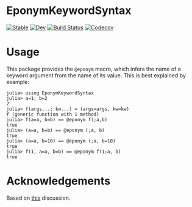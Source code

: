 # EponymKeywordSyntax

[![Stable](https://img.shields.io/badge/docs-stable-blue.svg)](https://jw3126.github.io/EponymKeywordSyntax.jl/stable)
[![Dev](https://img.shields.io/badge/docs-dev-blue.svg)](https://jw3126.github.io/EponymKeywordSyntax.jl/dev)
[![Build Status](https://travis-ci.com/jw3126/EponymKeywordSyntax.jl.svg?branch=master)](https://travis-ci.com/jw3126/EponymKeywordSyntax.jl)
[![Codecov](https://codecov.io/gh/jw3126/EponymKeywordSyntax.jl/branch/master/graph/badge.svg)](https://codecov.io/gh/jw3126/EponymKeywordSyntax.jl)

# Usage
This package provides the `@eponym` macro, which infers the name of a keyword argument
from the name of its value. This is best explained by example:
```jldoctest
julia> using EponymKeywordSyntax
julia> a=1; b=2
2
julia> f(args...; kw...) = (args=args, kw=kw)
f (generic function with 1 method)
julia> f(a=a, b=b) == @eponym f(;a,b)
true
julia> (a=a, b=b) == @eponym (;a, b)
true
julia> (a=a, b=10) == @eponym (;a, b=10)
true
julia> f(1, a=a, b=b) == @eponym f(1;a, b)
true
```

# Acknowledgements
Based on [this](https://discourse.julialang.org/t/keyword-arguments-without-a-keyword/31863/1) discussion.
